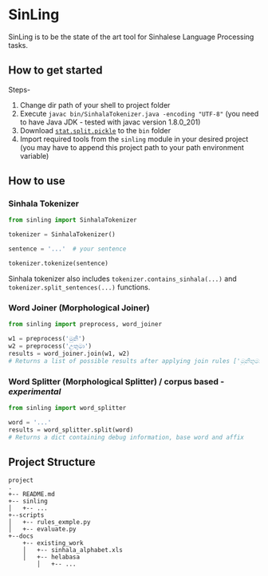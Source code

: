 # SinLing
SinLing is to be the state of the art tool for Sinhalese Language Processing tasks. 

## How to get started
Steps-
1. Change dir path of your shell to project folder
1. Execute `javac bin/SinhalaTokenizer.java -encoding "UTF-8"` (you need to have Java JDK - tested with javac version 1.8.0_201)
1. Download [`stat.split.pickle`](https://github.com/ysenarath/sinling/releases/tag/v0.1-alpha) to the `bin` folder
1. Import required tools from the `sinling` module in your desired project 
(you may have to append this project path to your path environment variable)

## How to use
### Sinhala Tokenizer
```python
from sinling import SinhalaTokenizer

tokenizer = SinhalaTokenizer()

sentence = '...'  # your sentence

tokenizer.tokenize(sentence)
```

Sinhala tokenizer also includes `tokenizer.contains_sinhala(...)` and 
`tokenizer.split_sentences(...)` functions.

### Word Joiner (Morphological Joiner)
```python
from sinling import preprocess, word_joiner

w1 = preprocess('මුනි')
w2 = preprocess('උතුමා')
results = word_joiner.join(w1, w2)
# Returns a list of possible results after applying join rules ['මුනිතුමා', ...]
```

### Word Splitter (Morphological Splitter) / corpus based - *experimental*
```python
from sinling import word_splitter

word = '...'
results = word_splitter.split(word)
# Returns a dict containing debug information, base word and affix
```

## Project Structure
```
project
.
+-- README.md 
+-- sinling
│   +-- ...
+--scripts
│   +-- rules_exmple.py
│   +-- evaluate.py
+--docs
    +-- existing_work
    │   +-- sinhala_alphabet.xls
    │   +-- helabasa
        │   +-- ...
```
